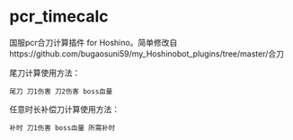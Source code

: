 # pcr_timecalc

国服pcr合刀计算插件 for Hoshino。简单修改自https://github.com/bugaosuni59/my_Hoshinobot_plugins/tree/master/合刀



尾刀计算使用方法：

```
尾刀 刀1伤害 刀2伤害 boss血量
```


任意时长补偿刀计算使用方法：

```
补时 刀1伤害 boss血量 所需补时
```


```
```
